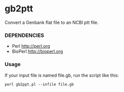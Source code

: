# gb2ptt
Convert a Genbank flat file to an NCBI ptt file.

### DEPENDENCIES
 - Perl http://perl.org
 - BioPerl http://bioperl.org

### Usage

If your input file is named file.gb, run the script like this:

`perl gb2ppt.pl --infile file.gb`

